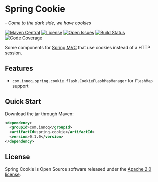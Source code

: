 # Spring Cookie
*- Come to the dark side, we have cookies*

[![Maven Central](https://maven-badges.herokuapp.com/maven-central/com.innoq/spring-cookie/badge.svg)](https://maven-badges.herokuapp.com/maven-central/com.innoq/spring-cookie) [![License](https://img.shields.io/badge/License-Apache%202.0-blue.svg)](https://www.apache.org/licenses/LICENSE-2.0) [![Open Issues](https://img.shields.io/github/issues/innoq/spring-cookie.svg)](https://github.com/innoq/spring-cookie/issues) [![Build Status](https://travis-ci.org/innoq/spring-cookie.svg?branch=master)](https://travis-ci.org/innoq/spring-cookie) [![Code Coverage](https://codecov.io/gh/innoq/spring-cookie/branch/master/graph/badge.svg)](https://codecov.io/gh/innoq/spring-cookie)

Some components for
[Spring MVC](https://docs.spring.io/spring/docs/current/spring-framework-reference/web.html)
that use cookies instead of a HTTP session.


## Features

* `com.innoq.spring.cookie.flash.CookieFLashMapManager` for `FlashMap` support


## Quick Start

Download the jar through Maven:

```xml
<dependency>
  <groupId>com.innoq</groupId>
  <artifactId>spring-cookie</artifactId>
  <version>0.1.0</version>
</dependency>
```


## License

Spring Cookie is Open Source software released under the
[Apache 2.0 license](http://www.apache.org/licenses/LICENSE-2.0.html).

